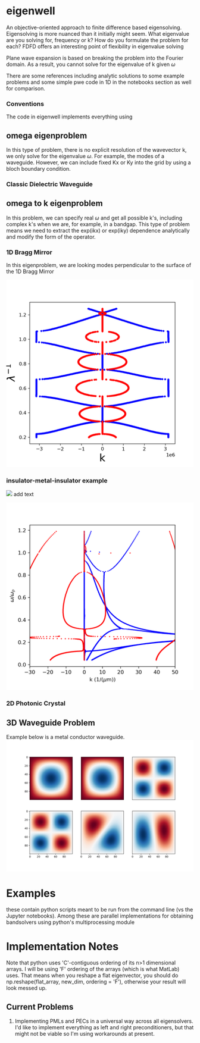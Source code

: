 # eigenwell
An objective-oriented approach to finite difference based eigensolving. Eigensolving is more nuanced than it initially might seem. What eigenvalue are you solving for, frequency or k? How do you formulate the problem for each? FDFD offers an interesting point of flexibility in eigenvalue solving 

Plane wave expansion is based on breaking the problem into the Fourier domain. As a result, you cannot solve for the eigenvalue of k given $\omega$

There are some references including analytic solutions to some example problems and some simple pwe code in 1D in the notebooks section as well for comparison.

### Conventions
The code in eigenwell implements everything using

## omega eigenproblem
In this type of problem, there is no explicit resolution of the wavevector k, we only solve for the eigenvalue $\omega$. For example, the modes of a waveguide. However, we can include fixed Kx or Ky into the grid by using a bloch boundary condition. 

### Classic Dielectric Waveguide

## omega to k eigenproblem
In this problem, we can specify real $\omega$ and get all possible k's, including complex k's when we are, for example, in a bandgap. This type of problem means we need to extract the exp(ikx) or exp(iky) dependence analytically and modify the form of the operator.

### 1D Bragg Mirror
In this eigenproblem, we are looking modes perpendicular to the surface of the 1D Bragg Mirror

![Alt text](./img/bragg_mirror.png?raw=true "Title")


### insulator-metal-insulator example
<img src="https://render.githubusercontent.com/render/math?math=e^{i \pi} = -1"> add text

![Alt text](./img/IMI_band_structure.png?raw=true "Title")

### 2D Photonic Crystal

## 3D Waveguide Problem

Example below is a metal conductor waveguide.
![Alt text](./img/conductor_3D_waveguide.png?raw=true "Title")


# Examples
these contain python scripts meant to be run from the command line (vs the Jupyter notebooks). Among these are parallel implementations for obtaining bandsolvers using python's multiprocessing module

# Implementation Notes
Note that python uses 'C'-contiguous ordering of its n>1 dimensional arrays. I will be using 'F' ordering of the arrays (which is what MatLab) uses. That means when you reshape a flat eigenvector, you should do np.reshape(flat_array, new_dim, ordering = 'F'), otherwise your result will look messed up.

## Current Problems
1. Implementing PMLs and PECs in a universal way across all eigensolvers. I'd like to implement everything as left and right preconditioners, but that might not be viable so I'm using workarounds at present.
